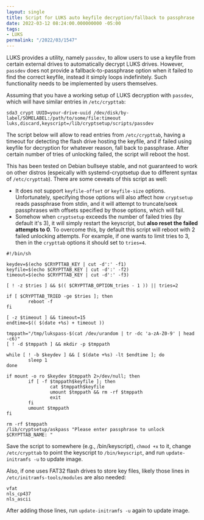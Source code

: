 ```yaml
---
layout: single
title: Script for LUKS auto keyfile decryption/fallback to passphrase
date: 2022-03-12 08:24:00.000000000 -05:00
tags:
- LUKS
permalink: "/2022/03/1547"
---
```

LUKS provides a utility, namely `passdev`, to allow users to use a keyfile from certain external drives to automatically decrypt LUKS drives. However, `passdev` does not provide a fallback-to-passphrase option when it failed to find the correct keyfile, instead it simply loops indefinitely. Such functionality needs to be implemented by users themselves.

Assuming that you have a working setup of LUKS decryption with `passdev`, which will have similar entries in `/etc/crypttab`:

```
sda3_crypt UUID=your-drive-uuid /dev/disk/by-label/SOMELABEL:/path/to/some/file:timeout luks,discard,keyscript=/lib/cryptsetup/scripts/passdev
```

The script below will allow to read entries from `/etc/crypttab`, having a timeout for detecting the flash drive hosting the keyfile, and if failed using keyfile for decryption for whatever reason, fall back to passphrase. After certain number of tries of unlocking failed, the script will reboot the host.

This has been tested on Debian bullseye stable, and not guaranteed to work on other distros (espeically with systemd-cryptsetup due to different syntax of `/etc/crypttab`). There are some ceveats of this script as well:

- It does not support `keyfile-offset` or `keyfile-size` options. Unfortunately, specifying those options will also affect how `cryptsetup` reads passphrase from stdin, and it will attempt to truncate/seek passphrases with offsets specified by those options, which will fail.
- Somehow when `cryptsetup` exceeds the number of failed tries (by default it's 3), it will simply restart the keyscript, but **also reset the failed attempts to 0**. To overcome this, by default this script will reboot with 2 failed unlocking attempts. For example, if one wants to limit tries to 3, then in the `crypttab` options it should set to `tries=4`.

```
#!/bin/sh

keydev=$(echo $CRYPTTAB_KEY | cut -d':' -f1)
keyfile=$(echo $CRYPTTAB_KEY | cut -d':' -f2)
timeout=$(echo $CRYPTTAB_KEY | cut -d':' -f3)

[ ! -z $tries ] && $(( $CRYPTTAB_OPTION_tries - 1 )) || tries=2

if [ $CRYPTTAB_TRIED -ge $tries ]; then
        reboot -f
fi

[ -z $timeout ] && timeout=15
endtime=$(( $(date +%s) + timeout ))

tmppath="/tmp/lukspass-$(cat /dev/urandom | tr -dc 'a-zA-Z0-9' | head -c6)"
[ ! -d $tmppath ] && mkdir -p $tmppath

while [ ! -b $keydev ] && [ $(date +%s) -lt $endtime ]; do
        sleep 1
done

if mount -o ro $keydev $tmppath 2>/dev/null; then
        if [ -f $tmppath$keyfile ]; then
                cat $tmppath$keyfile
                umount $tmppath && rm -rf $tmppath
                exit
        fi
        umount $tmppath
fi

rm -rf $tmppath
/lib/cryptsetup/askpass "Please enter passphrase to unlock $CRYPTTAB_NAME: "
```

Save the script to somewhere (e.g., /bin/keyscript), `chmod +x` to it, change `/etc/crypttab` to point the keyscript to `/bin/keyscript`, and run `update-initramfs -u` to update image.

Also, if one uses FAT32 flash drives to store key files, likely those lines in `/etc/initramfs-tools/modules` are also needed:

```
vfat
nls_cp437
nls_ascii
```
After adding those lines, run `update-initramfs -u` again to update image.
